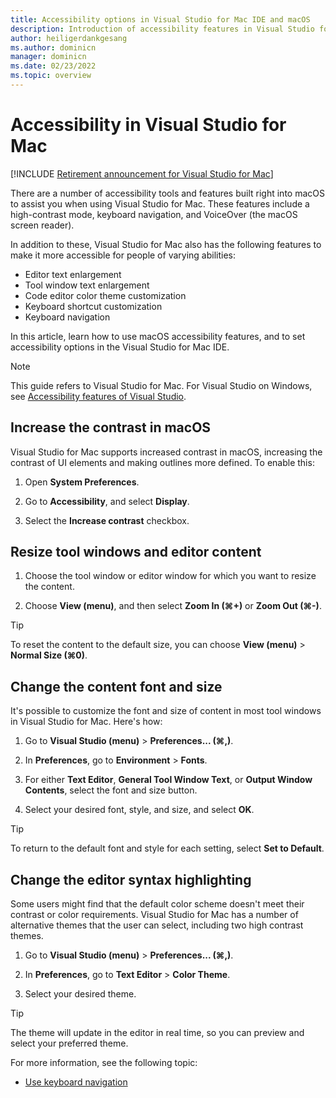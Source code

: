 ```yaml
---
title: Accessibility options in Visual Studio for Mac IDE and macOS
description: Introduction of accessibility features in Visual Studio for Mac and how they can be enabled. Also learn about using macOS accessibility options and features, such as high contrast, keyboard navigation, and VoiceOver in Visual Studio for Mac
author: heiligerdankgesang 
ms.author: dominicn
manager: dominicn
ms.date: 02/23/2022
ms.topic: overview
---
```


# Accessibility in Visual Studio for Mac

 [!INCLUDE [Retirement announcement for Visual Studio for Mac](includes/vsmac-retirement.md)]

There are a number of accessibility tools and features built right into macOS to assist you when using Visual Studio for Mac. These features include a high-contrast mode, keyboard navigation, and VoiceOver (the macOS screen reader).

In addition to these, Visual Studio for Mac also has the following features to make it more accessible for people of varying abilities:

- Editor text enlargement
- Tool window text enlargement
- Code editor color theme customization
- Keyboard shortcut customization
- Keyboard navigation

In this article, learn how to use macOS accessibility features, and to set accessibility options in the Visual Studio for Mac IDE.

> [!NOTE]
> This guide refers to Visual Studio for Mac. For Visual Studio on Windows, see [Accessibility features of Visual Studio](/visualstudio/ide/reference/accessibility-features-of-visual-studio).

## Increase the contrast in macOS

Visual Studio for Mac supports increased contrast in macOS, increasing the contrast of UI elements and making outlines more defined. To enable this:

1. Open **System Preferences**.

1. Go to **Accessibility**, and select **Display**.

1. Select the **Increase contrast** checkbox.

## Resize tool windows and editor content

1. Choose the tool window or editor window for which you want to resize the content.

1. Choose **View (menu)**, and then select **Zoom In (&#8984;+)** or **Zoom Out (&#8984;-)**.

> [!TIP]
> To reset the content to the default size, you can choose **View (menu)** > **Normal Size (&#8984;0)**.

## Change the content font and size

It's possible to customize the font and size of content in most tool windows in Visual Studio for Mac. Here's how:

1. Go to **Visual Studio (menu)** > **Preferences... (&#8984;,)**.

1. In **Preferences**, go to **Environment** > **Fonts**.

1. For either **Text Editor**, **General Tool Window Text**, or **Output Window Contents**, select the font and size button.

1. Select your desired font, style, and size, and select **OK**.

> [!TIP]
> To return to the default font and style for each setting, select **Set to Default**.

## Change the editor syntax highlighting

Some users might find that the default color scheme doesn't meet their contrast or color requirements. Visual Studio for Mac has a number of alternative themes that the user can select, including two high contrast themes.

1. Go to **Visual Studio (menu)** > **Preferences... (&#8984;,)**.

1. In **Preferences**, go to **Text Editor** > **Color Theme**.

1. Select your desired theme.

> [!TIP]
> The theme will update in the editor in real time, so you can preview and select your preferred theme.

For more information, see the following topic:

- [Use keyboard navigation](accessibility-keyboard.md)
